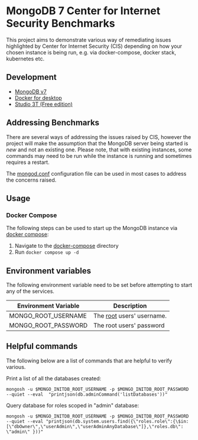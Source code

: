 # MongoDB 7 Center for Internet Security Benchmarks

This project aims to demonstrate various way of remediating issues highlighted by Center for Internet Security (CIS)
depending on how your chosen instance is being run, e.g. via docker-compose, docker stack, kubernetes etc.

## Development

- [MongoDB v7](https://www.mongodb.com/docs/manual/release-notes/7.0/)
- [Docker for desktop](https://www.docker.com/products/docker-desktop/)
- [Studio 3T (Free edition)](https://studio3t.com/free/)

## Addressing Benchmarks

There are several ways of addressing the issues raised by CIS, however the project will make the assumption that the MongoDB
server being started is *new* and not an existing one. Please note, that with existing instances, some commands may need to be run
while the instance is running and sometimes requires a restart.

The [mongod.conf](./docker-compose/mongod.conf) configuration file can be used in most cases to address the concerns raised.

## Usage

### Docker Compose

The following steps can be used to start up the MongoDB instance via [docker compose](https://docs.docker.com/compose/):

1. Navigate to the [docker-compose](/docker-compose/docker-compose.yaml) directory
2. Run `docker compose up -d`

## Environment variables

The following environment variable need to be set before attempting to start any of the services.

| Environment Variable | Description                                                                                     |
| -------------------- | ----------------------------------------------------------------------------------------------- |
| MONGO_ROOT_USERNAME  | The [root](https://www.mongodb.com/docs/manual/reference/built-in-roles/#root) users' username. |
| MONGO_ROOT_PASSWORD  | The root users' password                                                                        |

## Helpful commands

The following below are a list of commands that are helpful to verify various.

Print a list of all the databases created:

```shell
mongosh -u $MONGO_INITDB_ROOT_USERNAME -p $MONGO_INITDB_ROOT_PASSWORD --quiet --eval  "printjson(db.adminCommand('listDatabases'))"
```

Query database for roles scoped in "admin" database:

```shell
mongosh -u $MONGO_INITDB_ROOT_USERNAME -p $MONGO_INITDB_ROOT_PASSWORD --quiet --eval "printjson(db.system.users.find({\"roles.role\":{\$in:[\"dbOwner\",\"userAdmin\",\"userAdminAnyDatabase\"]},\"roles.db\": \"admin\" }))"
```
